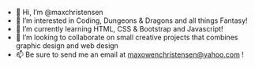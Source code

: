 - 👋 Hi, I’m @maxchristensen
- 👀 I’m interested in Coding, Dungeons & Dragons and all things Fantasy!
- 🌱 I’m currently learning HTML, CSS & Bootstrap and Javascript!
- 💞️ I’m looking to collaborate on small creative projects that combines graphic design and web design
- 📫 Be sure to send me an email at maxowenchristensen@yahoo.com !

<!---
maxchristensen/maxchristensen is a ✨ special ✨ repository because its `README.md` (this file) appears on your GitHub profile.
You can click the Preview link to take a look at your changes.
--->
